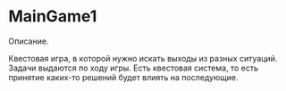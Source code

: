 # MainGame1

Описание. 

Квестовая игра, в которой нужно искать выходы из разных ситуаций.
Задачи выдаются по ходу игры. Есть квестовая система, то есть 
принятие каких-то решений будет влиять на последующие.

